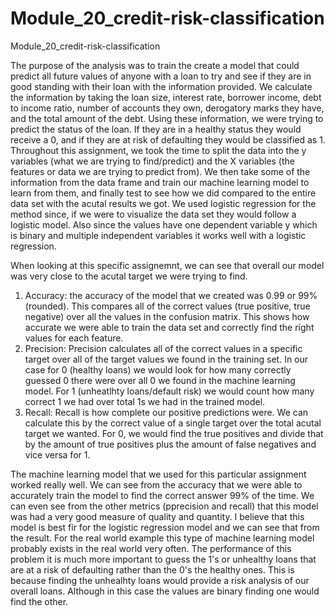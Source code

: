 # Module_20_credit-risk-classification
Module_20_credit-risk-classification

The purpose of the analysis was to train the create a model that could predict all future values of anyone with a loan to try and see if they are in good standing with their loan with the information provided.  We calculate the information by taking the loan size, interest rate, borrower income, debt to income ratio, number of accounts they own, derogatory marks they have, and the total amount of the debt.  Using these information, we were trying to predict the status of the loan.  If they are in a healthy status they would receive a 0, and if they are at risk of defaulting they would be classified as 1.  Throughout this assignment, we took the time to split the data into the y variables (what we are trying to find/predict) and the X variables (the features or data we are trying to predict from).  We then take some of the information from the data frame and train our machine learning model to learn from them, and finally test to see how we did compared to the entire data set with the acutal results we got.  We used logistic regression for the method since, if we were to visualize the data set they would follow a logistic model.  Also since the values have one dependent variable y which is binary and multiple independent variables it works well with a logistic regression.  

When looking at this specific assignemnt, we can see that overall our model was very close to the acutal target we were trying to find.  
1. Accuracy: the accuracy of the model that we created was 0.99 or 99% (rounded).  This compares all of the correct values (true positive, true negative) over all the values in the confusion matrix.  This shows how accurate we were able to train the data set and correctly find the right values for each feature.  
2. Precision: Precision calculates all of the correct values in a specific target over all of the target values we found in the training set.  In our case for 0 (healthy loans) we would look for how many correctly guessed 0 there were over all 0 we found in the machine learning model.  For 1 (unheatlhty loans/default risk) we would count how many correct 1 we had over total 1s we had in the trained model.  
3. Recall: Recall is how complete our positive predictions were.  We can calculate this by the correct value of a single target over the total acutal target we wanted.  For 0, we would find the true positives and divide that by the amount of true positives plus the amount of false negatives and vice versa for 1.

The machine learning model that we used for this particular assignment worked really well.  We can see from the accuracy that we were able to accurately train the model to find the correct answer 99% of the time.  We can even see from the other metrics (pprecision and recall) that this model was had a very good measure of quality and quantity.  I believe that this model is best fir for the logistic regression model and we can see that from the result.  For the real world example this type of machine learning model probably exists in the real world very often.  The performance of this problem it is much more important to guess the 1's or unhealthy loans that are at a risk of defaulting rather than the 0's the healthy ones.  This is because finding the unhealhty loans would provide a risk analysis of our overall loans.  Although in this case the values are binary finding one would find the other.  

